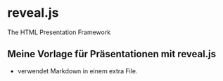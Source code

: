 # reveal.js
The HTML Presentation Framework

## Meine Vorlage für Präsentationen mit reveal.js
* verwendet Markdown in einem extra File.
